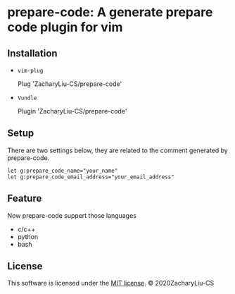 prepare-code: A generate prepare code plugin for vim
===============================================

## Installation

- `vim-plug`

    Plug 'ZacharyLiu-CS/prepare-code'

- `Vundle`

    Plugin 'ZacharyLiu-CS/prepare-code'

## Setup
There are two settings below, they are related to the comment generated by prepare-code.

    let g:prepare_code_name="your_name"
    let g:prepare_code_email_address="your_email_address"

## Feature

Now prepare-code suppert those languages

- c/c++
- python
- bash


## License

This software is licensed under the [MIT license][1]. © 2020ZacharyLiu-CS


[1]: https://github.com/ZacharyLiu/prepare-code/blob/master/LICENSE
